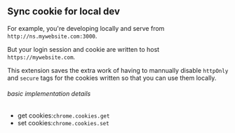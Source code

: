 Sync cookie for local dev
------------

For example, you're developing locally and serve from `http://ns.mywebsite.com:3000`.

But your login session and cookie are written to host `https://mywebsite.com`.

This extension saves the extra work of having to mannually disable `httpOnly`
and `secure` tags for the cookies written so that you can use them locally.

###### basic implementation details

- get cookies:`chrome.cookies.get`
- set cookies:`chrome.cookies.set`
